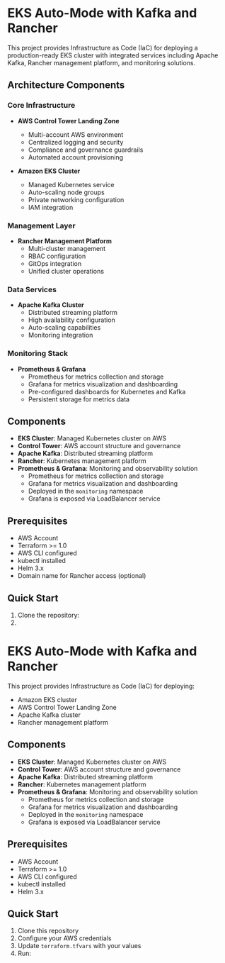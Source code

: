 
# EKS Auto-Mode with Kafka and Rancher

This project provides Infrastructure as Code (IaC) for deploying a production-ready EKS cluster with integrated services including Apache Kafka, Rancher management platform, and monitoring solutions.

## Architecture Components

### Core Infrastructure
- **AWS Control Tower Landing Zone**
  - Multi-account AWS environment
  - Centralized logging and security
  - Compliance and governance guardrails
  - Automated account provisioning

- **Amazon EKS Cluster**
  - Managed Kubernetes service
  - Auto-scaling node groups
  - Private networking configuration
  - IAM integration

### Management Layer
- **Rancher Management Platform**
  - Multi-cluster management
  - RBAC configuration
  - GitOps integration
  - Unified cluster operations

### Data Services
- **Apache Kafka Cluster**
  - Distributed streaming platform
  - High availability configuration
  - Auto-scaling capabilities
  - Monitoring integration

### Monitoring Stack
- **Prometheus & Grafana**
  - Prometheus for metrics collection and storage
  - Grafana for metrics visualization and dashboarding
  - Pre-configured dashboards for Kubernetes and Kafka
  - Persistent storage for metrics data

## Components

- **EKS Cluster**: Managed Kubernetes cluster on AWS
- **Control Tower**: AWS account structure and governance
- **Apache Kafka**: Distributed streaming platform
- **Rancher**: Kubernetes management platform
- **Prometheus & Grafana**: Monitoring and observability solution
    - Prometheus for metrics collection and storage
    - Grafana for metrics visualization and dashboarding
    - Deployed in the `monitoring` namespace
    - Grafana is exposed via LoadBalancer service

## Prerequisites

- AWS Account
- Terraform >= 1.0
- AWS CLI configured
- kubectl installed
- Helm 3.x
- Domain name for Rancher access (optional)

## Quick Start

1. Clone the repository:
2.
# EKS Auto-Mode with Kafka and Rancher

This project provides Infrastructure as Code (IaC) for deploying:
- Amazon EKS cluster
- AWS Control Tower Landing Zone
- Apache Kafka cluster
- Rancher management platform

## Components

- **EKS Cluster**: Managed Kubernetes cluster on AWS
- **Control Tower**: AWS account structure and governance
- **Apache Kafka**: Distributed streaming platform
- **Rancher**: Kubernetes management platform
- **Prometheus & Grafana**: Monitoring and observability solution
    - Prometheus for metrics collection and storage
    - Grafana for metrics visualization and dashboarding
    - Deployed in the `monitoring` namespace
    - Grafana is exposed via LoadBalancer service

## Prerequisites

- AWS Account
- Terraform >= 1.0
- AWS CLI configured
- kubectl installed
- Helm 3.x

## Quick Start

1. Clone this repository
2. Configure your AWS credentials
3. Update `terraform.tfvars` with your values
4. Run: